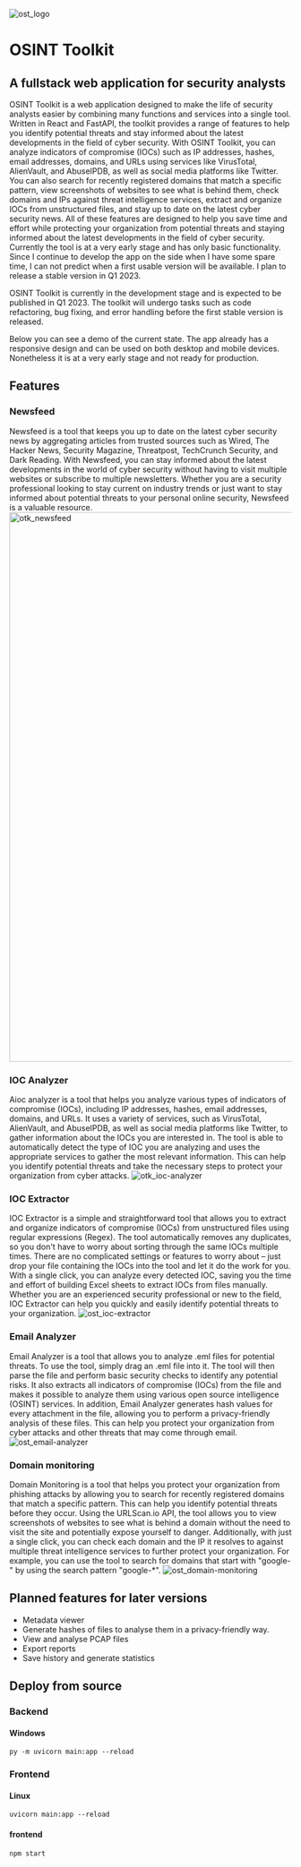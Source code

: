 ![ost_logo](https://user-images.githubusercontent.com/44299200/210261186-1f0486a7-79e8-41b6-85f1-9e69915123aa.png)

# OSINT Toolkit
## A fullstack web application for security analysts
OSINT Toolkit is a web application designed to make the life of security analysts easier by combining many functions and services into a single tool. Written in React and FastAPI, the toolkit provides a range of features to help you identify potential threats and stay informed about the latest developments in the field of cyber security. With OSINT Toolkit, you can analyze indicators of compromise (IOCs) such as IP addresses, hashes, email addresses, domains, and URLs using services like VirusTotal, AlienVault, and AbuseIPDB, as well as social media platforms like Twitter. You can also search for recently registered domains that match a specific pattern, view screenshots of websites to see what is behind them, check domains and IPs against threat intelligence services, extract and organize IOCs from unstructured files, and stay up to date on the latest cyber security news. All of these features are designed to help you save time and effort while protecting your organization from potential threats and staying informed about the latest developments in the field of cyber security.
Currently the tool is at a very early stage and has only basic functionality. Since I continue to develop the app on the side when I have some spare time, I can not predict when a first usable version will be available. I plan to release a stable version in Q1 2023.

OSINT Toolkit is currently in the development stage and is expected to be published in Q1 2023. The toolkit will undergo tasks such as code refactoring, bug fixing, and error handling before the first stable version is released.

Below you can see a demo of the current state. The app already has a responsive design and can be used on both desktop and mobile devices. Nonetheless it is at a very early stage and not ready for production.

## Features
### Newsfeed
Newsfeed is a tool that keeps you up to date on the latest cyber security news by aggregating articles from trusted sources such as Wired, The Hacker News, Security Magazine, Threatpost, TechCrunch Security, and Dark Reading. With Newsfeed, you can stay informed about the latest developments in the world of cyber security without having to visit multiple websites or subscribe to multiple newsletters. Whether you are a security professional looking to stay current on industry trends or just want to stay informed about potential threats to your personal online security, Newsfeed is a valuable resource.
<img width="982" alt="otk_newsfeed" src="https://user-images.githubusercontent.com/44299200/210260604-24afc9f9-a8c8-436a-bd16-c632d6331575.png">

### IOC Analyzer
Aioc analyzer is a tool that helps you analyze various types of indicators of compromise (IOCs), including IP addresses, hashes, email addresses, domains, and URLs. It uses a variety of services, such as VirusTotal, AlienVault, and AbuseIPDB, as well as social media platforms like Twitter, to gather information about the IOCs you are interested in. The tool is able to automatically detect the type of IOC you are analyzing and uses the appropriate services to gather the most relevant information. This can help you identify potential threats and take the necessary steps to protect your organization from cyber attacks.
![otk_ioc-analyzer](https://user-images.githubusercontent.com/44299200/210260634-290b961e-d56a-40de-b2b5-c901d4aadd8c.png)

### IOC Extractor
IOC Extractor is a simple and straightforward tool that allows you to extract and organize indicators of compromise (IOCs) from unstructured files using regular expressions (Regex). The tool automatically removes any duplicates, so you don't have to worry about sorting through the same IOCs multiple times. There are no complicated settings or features to worry about – just drop your file containing the IOCs into the tool and let it do the work for you. With a single click, you can analyze every detected IOC, saving you the time and effort of building Excel sheets to extract IOCs from files manually. Whether you are an experienced security professional or new to the field, IOC Extractor can help you quickly and easily identify potential threats to your organization.
![ost_ioc-extractor](https://user-images.githubusercontent.com/44299200/210260767-50921812-cd0d-4b4f-8a8f-bcc48f710c2b.png)

### Email Analyzer
Email Analyzer is a tool that allows you to analyze .eml files for potential threats. To use the tool, simply drag an .eml file into it. The tool will then parse the file and perform basic security checks to identify any potential risks. It also extracts all indicators of compromise (IOCs) from the file and makes it possible to analyze them using various open source intelligence (OSINT) services. In addition, Email Analyzer generates hash values for every attachment in the file, allowing you to perform a privacy-friendly analysis of these files. This can help you protect your organization from cyber attacks and other threats that may come through email.
![ost_email-analyzer](https://user-images.githubusercontent.com/44299200/210260918-1cbb819a-7b6f-42ec-8ca7-110e52b05a65.png)

### Domain monitoring
Domain Monitoring is a tool that helps you protect your organization from phishing attacks by allowing you to search for recently registered domains that match a specific pattern. This can help you identify potential threats before they occur. Using the URLScan.io API, the tool allows you to view screenshots of websites to see what is behind a domain without the need to visit the site and potentially expose yourself to danger. Additionally, with just a single click, you can check each domain and the IP it resolves to against multiple threat intelligence services to further protect your organization. For example, you can use the tool to search for domains that start with "google-" by using the search pattern "google-*".
![ost_domain-monitoring](https://user-images.githubusercontent.com/44299200/210261015-78bd8ccf-7797-45b5-98b4-faee76997477.png)

## Planned features for later versions
- Metadata viewer
- Generate hashes of files to analyse them in a privacy-friendly way.
- View and analyse PCAP files
- Export reports
- Save history and generate statistics

## Deploy from source
### Backend
#### Windows
```py -m uvicorn main:app --reload```

### Frontend
#### Linux
```uvicorn main:app --reload```

#### frontend
```npm start```
